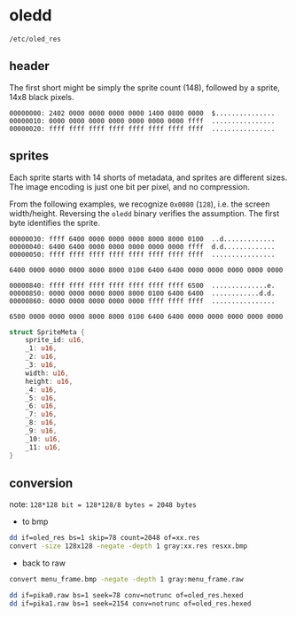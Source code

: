 # oledd

`/etc/oled_res`

## header

The first short might be simply the sprite count (148), followed by a sprite,
14x8 black pixels.

```
00000000: 2402 0000 0000 0000 0000 1400 0800 0000  $...............
00000010: 0000 0000 0000 0000 0000 0000 0000 ffff  ................
00000020: ffff ffff ffff ffff ffff ffff ffff ffff  ................
```

## sprites

Each sprite starts with 14 shorts of metadata, and sprites are different sizes.
The image encoding is just one bit per pixel, and no compression.

From the following examples, we recognize `0x0080` (`128`), i.e. the screen
width/height. Reversing the `oledd` binary verifies the assumption.
The first byte identifies the sprite.

```
00000030: ffff 6400 0000 0000 0000 8000 8000 0100  ..d.............
00000040: 6400 6400 0000 0000 0000 0000 0000 ffff  d.d.............
00000050: ffff ffff ffff ffff ffff ffff ffff ffff  ................
```

```
6400 0000 0000 0000 8000 8000 0100 6400 6400 0000 0000 0000 0000 0000
```

```
00000840: ffff ffff ffff ffff ffff ffff ffff 6500  ..............e.
00000850: 0000 0000 0000 8000 8000 0100 6400 6400  ............d.d.
00000860: 0000 0000 0000 0000 0000 ffff ffff ffff  ................
```

```
6500 0000 0000 0000 8000 8000 0100 6400 6400 0000 0000 0000 0000 0000
```

```rs
struct SpriteMeta {
    sprite_id: u16,
    _1: u16,
    _2: u16,
    _3: u16,
    width: u16,
    height: u16,
    _4: u16,
    _5: u16,
    _6: u16,
    _7: u16,
    _8: u16,
    _9: u16,
    _10: u16,
    _11: u16,
}
```

## conversion

note: `128*128 bit = 128*128/8 bytes = 2048 bytes`

- to bmp

```sh
dd if=oled_res bs=1 skip=78 count=2048 of=xx.res
convert -size 128x128 -negate -depth 1 gray:xx.res resxx.bmp
```

- back to raw 

```sh
convert menu_frame.bmp -negate -depth 1 gray:menu_frame.raw
```

```sh
dd if=pika0.raw bs=1 seek=78 conv=notrunc of=oled_res.hexed
dd if=pika1.raw bs=1 seek=2154 conv=notrunc of=oled_res.hexed
```

